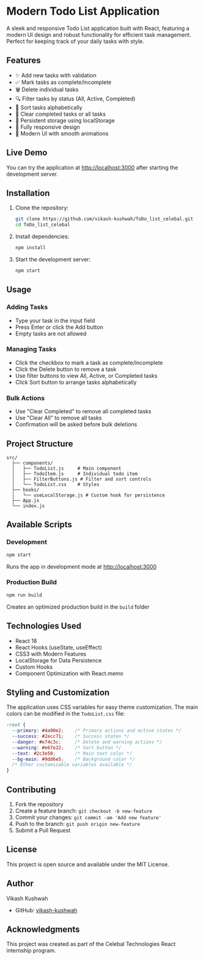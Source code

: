 # Modern Todo List Application

A sleek and responsive Todo List application built with React, featuring a modern UI design and robust functionality for efficient task management. Perfect for keeping track of your daily tasks with style.

## Features

- ✨ Add new tasks with validation
- ✅ Mark tasks as complete/incomplete
- 🗑️ Delete individual tasks
- 🔍 Filter tasks by status (All, Active, Completed)
- 🔄 Sort tasks alphabetically
- 🧹 Clear completed tasks or all tasks
- 💾 Persistent storage using localStorage
- 📱 Fully responsive design
- 🎨 Modern UI with smooth animations

## Live Demo

You can try the application at [http://localhost:3000](http://localhost:3000) after starting the development server.

## Installation

1. Clone the repository:
   ```bash
   git clone https://github.com/vikash-kushwah/ToDo_list_celebal.git
   cd ToDo_list_celebal
   ```

2. Install dependencies:
   ```bash
   npm install
   ```

3. Start the development server:
   ```bash
   npm start
   ```

## Usage

### Adding Tasks
- Type your task in the input field
- Press Enter or click the Add button
- Empty tasks are not allowed

### Managing Tasks
- Click the checkbox to mark a task as complete/incomplete
- Click the Delete button to remove a task
- Use filter buttons to view All, Active, or Completed tasks
- Click Sort button to arrange tasks alphabetically

### Bulk Actions
- Use "Clear Completed" to remove all completed tasks
- Use "Clear All" to remove all tasks
- Confirmation will be asked before bulk deletions

## Project Structure

```
src/
  ├── components/
  │   ├── TodoList.js     # Main component
  │   ├── TodoItem.js     # Individual todo item
  │   ├── FilterButtons.js # Filter and sort controls
  │   └── TodoList.css    # Styles
  ├── hooks/
  │   └── useLocalStorage.js # Custom hook for persistence
  ├── App.js
  └── index.js
```

## Available Scripts

### Development
```bash
npm start
```
Runs the app in development mode at [http://localhost:3000](http://localhost:3000)

### Production Build
```bash
npm run build
```
Creates an optimized production build in the `build` folder

## Technologies Used

- React 18
- React Hooks (useState, useEffect)
- CSS3 with Modern Features
- LocalStorage for Data Persistence
- Custom Hooks
- Component Optimization with React.memo

## Styling and Customization

The application uses CSS variables for easy theme customization. The main colors can be modified in the `TodoList.css` file:

```css
:root {
  --primary: #4a90e2;    /* Primary actions and active states */
  --success: #2ecc71;    /* Success states */
  --danger: #e74c3c;     /* Delete and warning actions */
  --warning: #e67e22;    /* Sort button */
  --text: #2c3e50;       /* Main text color */
  --bg-main: #9dd6e5;    /* Background color */
  /* Other customizable variables available */
}
```

## Contributing

1. Fork the repository
2. Create a feature branch: `git checkout -b new-feature`
3. Commit your changes: `git commit -am 'Add new feature'`
4. Push to the branch: `git push origin new-feature`
5. Submit a Pull Request

## License

This project is open source and available under the MIT License.

## Author

Vikash Kushwah
- GitHub: [vikash-kushwah](https://github.com/vikash-kushwah)

## Acknowledgments

This project was created as part of the Celebal Technologies React internship program.
